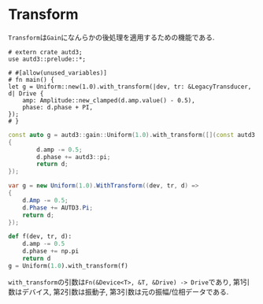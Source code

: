 # Transform

`Transform`は`Gain`になんらかの後処理を適用するための機能である.

```rust,edition2021
# extern crate autd3;
use autd3::prelude::*;

# #[allow(unused_variables)]
# fn main() {
let g = Uniform::new(1.0).with_transform(|dev, tr: &LegacyTransducer, d| Drive {
    amp: Amplitude::new_clamped(d.amp.value() - 0.5),
    phase: d.phase + PI,
});
# }
```

```cpp
const auto g = autd3::gain::Uniform(1.0).with_transform([](const autd3::Device& dev, const autd3::Transducer& tr,  autd3::Drive d) -> autd3::Drive
{
        d.amp -= 0.5;
        d.phase += autd3::pi;
        return d;
});
```

```cs
var g = new Uniform(1.0).WithTransform((dev, tr, d) =>
{
    d.Amp -= 0.5;
    d.Phase += AUTD3.Pi;
    return d;
});
```

```python
def f(dev, tr, d):
    d.amp -= 0.5
    d.phase += np.pi
    return d
g = Uniform(1.0).with_transform(f)
```

`with_transform`の引数は`Fn(&Device<T>, &T, &Drive) -> Drive`であり, 第1引数はデバイス, 第2引数は振動子, 第3引数は元の振幅/位相データである.
